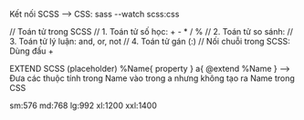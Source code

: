 Kết nối SCSS --> CSS: sass --watch scss:css

// Toán tử trong SCSS
// 1. Toán tử số học: + - \* / %
// 2. Toán tử so sánh:
// 3. Toán tử lý luận: and, or, not
// 4. Toán tử gán (:)
// Nối chuỗi trong SCSS: Dùng đấu +

EXTEND SCSS (placeholder)
%Name{
property
}
a{
@extend %Name
}
--> Đưa các thuộc tính trong Name vào trong a nhưng không tạo ra Name trong CSS

sm:576 md:768 lg:992 xl:1200 xxl:1400
